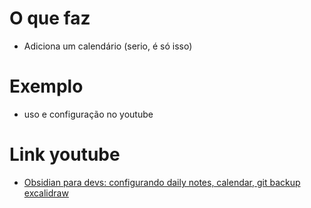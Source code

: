 # O que faz
- Adiciona um calendário (serio, é só isso)

# Exemplo
- uso e configuração no youtube

# Link youtube
- [Obsidian para devs: configurando daily notes, calendar, git backup excalidraw](https://youtu.be/ofy5N6Ef8ks?si=781gP9XBSZgO-8uX&t=665)


